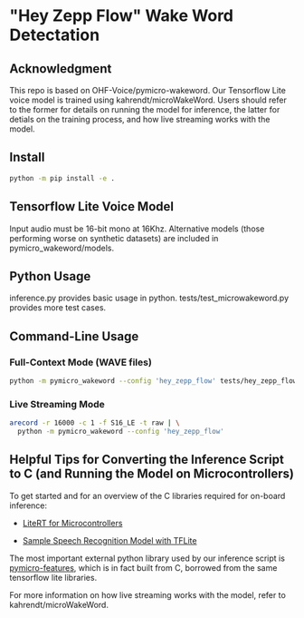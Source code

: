 # "Hey Zepp Flow" Wake Word Detectation

## Acknowledgment 
This repo is based on OHF-Voice/pymicro-wakeword. Our Tensorflow Lite voice model is trained using kahrendt/microWakeWord. Users should refer to the former for details on running the model for inference, the latter for detials on the training process, and how live streaming works with the model.

## Install 

``` sh
python -m pip install -e .
```

## Tensorflow Lite Voice Model

Input audio must be 16-bit mono at 16Khz. Alternative models (those performing worse on synthetic datasets) are included in pymicro_wakeword/models.

## Python Usage 

inference.py provides basic usage in python. tests/test_microwakeword.py provides more test cases.

## Command-Line Usage

### Full-Context Mode (WAVE files)

``` sh
python -m pymicro_wakeword --config 'hey_zepp_flow' tests/hey_zepp_flow/01.wav
```

### Live Streaming Mode

``` sh
arecord -r 16000 -c 1 -f S16_LE -t raw | \
  python -m pymicro_wakeword --config 'hey_zepp_flow'
```
## Helpful Tips for Converting the Inference Script to C (and Running the Model on Microcontrollers)

To get started and for an overview of the C libraries required for on-board inference:

* [LiteRT for Microcontrollers](https://ai.google.dev/edge/litert/microcontrollers/get_started)

* [Sample Speech Recognition Model with TFLite](https://github.com/tensorflow/tflite-micro/tree/main/tensorflow/lite/micro/examples/micro_speech)

The most important external python library used by our inference script is [pymicro-features](https://github.com/rhasspy/pymicro-features), which is in fact built from C, borrowed from the same tensorflow lite libraries. 

For more information on how live streaming works with the model, refer to kahrendt/microWakeWord.
